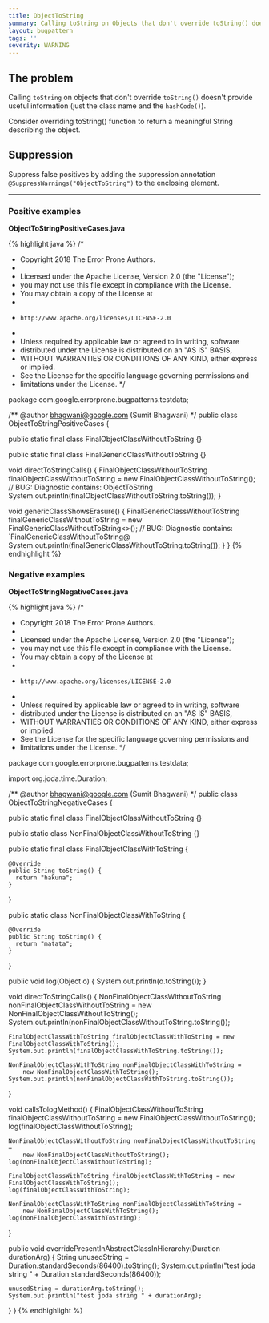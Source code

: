 ```yaml
---
title: ObjectToString
summary: Calling toString on Objects that don't override toString() doesn't provide useful information
layout: bugpattern
tags: ''
severity: WARNING
---
```


<!--
*** AUTO-GENERATED, DO NOT MODIFY ***
To make changes, edit the @BugPattern annotation or the explanation in docs/bugpattern.
-->


## The problem
Calling `toString` on objects that don't override `toString()` doesn't provide
useful information (just the class name and the `hashCode()`).

Consider overriding toString() function to return a meaningful String describing
the object.

## Suppression
Suppress false positives by adding the suppression annotation `@SuppressWarnings("ObjectToString")` to the enclosing element.


----------

### Positive examples
__ObjectToStringPositiveCases.java__

{% highlight java %}
/*
 * Copyright 2018 The Error Prone Authors.
 *
 * Licensed under the Apache License, Version 2.0 (the "License");
 * you may not use this file except in compliance with the License.
 * You may obtain a copy of the License at
 *
 *     http://www.apache.org/licenses/LICENSE-2.0
 *
 * Unless required by applicable law or agreed to in writing, software
 * distributed under the License is distributed on an "AS IS" BASIS,
 * WITHOUT WARRANTIES OR CONDITIONS OF ANY KIND, either express or implied.
 * See the License for the specific language governing permissions and
 * limitations under the License.
 */

package com.google.errorprone.bugpatterns.testdata;

/** @author bhagwani@google.com (Sumit Bhagwani) */
public class ObjectToStringPositiveCases {

  public static final class FinalObjectClassWithoutToString {}

  public static final class FinalGenericClassWithoutToString<T> {}

  void directToStringCalls() {
    FinalObjectClassWithoutToString finalObjectClassWithoutToString =
        new FinalObjectClassWithoutToString();
    // BUG: Diagnostic contains: ObjectToString
    System.out.println(finalObjectClassWithoutToString.toString());
  }

  void genericClassShowsErasure() {
    FinalGenericClassWithoutToString<Object> finalGenericClassWithoutToString =
        new FinalGenericClassWithoutToString<>();
    // BUG: Diagnostic contains: `FinalGenericClassWithoutToString@
    System.out.println(finalGenericClassWithoutToString.toString());
  }
}
{% endhighlight %}

### Negative examples
__ObjectToStringNegativeCases.java__

{% highlight java %}
/*
 * Copyright 2018 The Error Prone Authors.
 *
 * Licensed under the Apache License, Version 2.0 (the "License");
 * you may not use this file except in compliance with the License.
 * You may obtain a copy of the License at
 *
 *     http://www.apache.org/licenses/LICENSE-2.0
 *
 * Unless required by applicable law or agreed to in writing, software
 * distributed under the License is distributed on an "AS IS" BASIS,
 * WITHOUT WARRANTIES OR CONDITIONS OF ANY KIND, either express or implied.
 * See the License for the specific language governing permissions and
 * limitations under the License.
 */

package com.google.errorprone.bugpatterns.testdata;

import org.joda.time.Duration;

/** @author bhagwani@google.com (Sumit Bhagwani) */
public class ObjectToStringNegativeCases {

  public static final class FinalObjectClassWithoutToString {}

  public static class NonFinalObjectClassWithoutToString {}

  public static final class FinalObjectClassWithToString {

    @Override
    public String toString() {
      return "hakuna";
    }
  }

  public static class NonFinalObjectClassWithToString {

    @Override
    public String toString() {
      return "matata";
    }
  }

  public void log(Object o) {
    System.out.println(o.toString());
  }

  void directToStringCalls() {
    NonFinalObjectClassWithoutToString nonFinalObjectClassWithoutToString =
        new NonFinalObjectClassWithoutToString();
    System.out.println(nonFinalObjectClassWithoutToString.toString());

    FinalObjectClassWithToString finalObjectClassWithToString = new FinalObjectClassWithToString();
    System.out.println(finalObjectClassWithToString.toString());

    NonFinalObjectClassWithToString nonFinalObjectClassWithToString =
        new NonFinalObjectClassWithToString();
    System.out.println(nonFinalObjectClassWithToString.toString());
  }

  void callsTologMethod() {
    FinalObjectClassWithoutToString finalObjectClassWithoutToString =
        new FinalObjectClassWithoutToString();
    log(finalObjectClassWithoutToString);

    NonFinalObjectClassWithoutToString nonFinalObjectClassWithoutToString =
        new NonFinalObjectClassWithoutToString();
    log(nonFinalObjectClassWithoutToString);

    FinalObjectClassWithToString finalObjectClassWithToString = new FinalObjectClassWithToString();
    log(finalObjectClassWithToString);

    NonFinalObjectClassWithToString nonFinalObjectClassWithToString =
        new NonFinalObjectClassWithToString();
    log(nonFinalObjectClassWithToString);
  }

  public void overridePresentInAbstractClassInHierarchy(Duration durationArg) {
    String unusedString = Duration.standardSeconds(86400).toString();
    System.out.println("test joda string " + Duration.standardSeconds(86400));

    unusedString = durationArg.toString();
    System.out.println("test joda string " + durationArg);
  }
}
{% endhighlight %}

